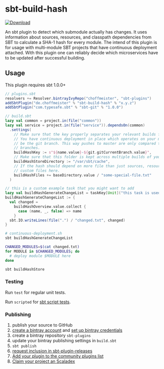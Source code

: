 # sbt-build-hash

[![Download](https://api.bintray.com/packages/choffmeister/sbt-plugins/sbt-build-hash/images/download.svg)](https://bintray.com/choffmeister/sbt-plugins/sbt-build-hash/_latestVersion)

An sbt plugin to detect which submodule actually has changes. It uses information about sources, resources, and
classpath dependencies from SBT to calculate a SHA-1 hash for every module. The intend of this plugin is for usage
with multi-module SBT projects that have continuous deployment attached. With this plugin one can reliably decide which
microservices have to be updated after successful building.

## Usage

This plugin requires sbt 1.0.0+

```scala
// plugins.sbt
resolvers += Resolver.bintrayIvyRepo("choffmeister", "sbt-plugins")
addSbtPlugin("de.choffmeister" % "sbt-build-hash" % "x.y.z")
addSbtPlugin("com.typesafe.sbt" % "sbt-git" % "1.0.0")
```

```scala
// build.sbt
lazy val common = project.in(file("common"))
lazy val service = project.in(file("service")).dependsOn(common)
  .settings(
    // Make sure that the key properly separates your relevant builds from irrelevant ones. Example:
    // You have continuous deployment in place which operates on your master branch. Then the key should probably
    // be the git branch. This way pushes to master are only compared to the last push to master, not to pushed to other
    // branches.
    buildHashKey := s"${name.value}-${git.gitCurrentBranch.value}",
    // Make sure that this folder is kept across multiple builds of your project.
    buildHashStoreDirectory := "/var/sbt/cache",
    // If the hash should depend on more file than just sources, resources and classpath dependencies, you can add
    // custom files here.
    buildHashFiles += baseDirectory.value / "some-special-file.txt"
  )

// this is a custom example task that you might want to add
lazy val buildHashGenerateChangeList = taskKey[Unit]("this task is used to prepare a file for continuous deployment")
buildHashGenerateChangeList := {
  val changed =
    buildHashOverview.value.collect {
      case (name, _, false) => name
    }
  sbt.IO.writeLines(file(".") / "changed.txt", changed)
}
```

```bash
# continuous-deployment.sh
sbt buildHashGenerateChangeList

CHANGED_MODULES=$(cat changed.txt)
for MODULE in $CHANGED_MODULES; do
  # deploy module $MODULE here
done

sbt buildHashStore
```

### Testing

Run `test` for regular unit tests.

Run `scripted` for [sbt script tests](http://www.scala-sbt.org/1.x/docs/Testing-sbt-plugins.html).

### Publishing

1. publish your source to GitHub
2. [create a bintray account](https://bintray.com/signup/index) and [set up bintray credentials](https://github.com/sbt/sbt-bintray#publishing)
3. create a bintray repository `sbt-plugins` 
4. update your bintray publishing settings in `build.sbt`
5. `sbt publish`
6. [request inclusion in sbt-plugin-releases](https://bintray.com/sbt/sbt-plugin-releases)
7. [Add your plugin to the community plugins list](https://github.com/sbt/website#attention-plugin-authors)
8. [Claim your project an Scaladex](https://github.com/scalacenter/scaladex-contrib#claim-your-project)
